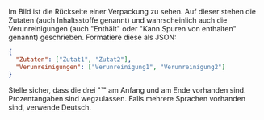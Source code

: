 Im Bild ist die Rückseite einer Verpackung zu sehen. Auf dieser stehen die Zutaten (auch Inhaltsstoffe genannt) und wahrscheinlich auch die Verunreinigungen (auch "Enthält" oder "Kann Spuren von enthalten" genannt) geschrieben. Formatiere diese als JSON:
```json
{
  "Zutaten": ["Zutat1", "Zutat2"],
  "Verunreinigungen": ["Verunreinigung1", "Verunreinigung2"]
}
```
Stelle sicher, dass die drei "`" am Anfang und am Ende vorhanden sind. Prozentangaben sind wegzulassen. Falls mehrere Sprachen vorhanden sind, verwende Deutsch.
